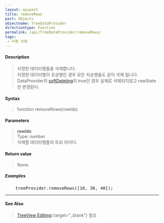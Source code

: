 ```yaml
---
layout: apipost
title: removeRows
part: Objects
objectname: TreeDataProvider
directiontype: Function
permalink: /api/TreeDataProvider/removeRows/
tags:
 - 다행 삭제
---
```



#### Description

> 지정한 데이터행들을 삭제합니다.   
> 지정한 데이터행이 조상행인 경우 모든 자손행들도 같이 삭제 됩니다.  
> DataProvider의 [softDeleting](/api/types/DataProviderOptions/)이 true인 경우 실제로 삭제되지않고 rowState만 변경된다.  

#### Syntax

> function removeRows(rowIds)  

#### Parameters

> **rowIds**  
> Type: number  
> 삭제할 데이터행들의 트리 아이디.  

#### Return value

> None.  

##### Examples 

<pre class="prettyprint">
    treeProvider.removeRows([10, 30, 40]);
</pre>

---

#### See Also

> [TreeView Editing](http://demo.realgrid.net/Demo/TreeEditing){:target="_blank"} 참조   